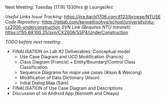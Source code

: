 Next Meeting: Tuesday (17/9) 1530hrs @ Lounge/Arc

_Useful Links_
_Issue Tracking:_ https://jira.itachi1706.com:8123/browse/NTUSE
_Code Repository:_ https://gitlab.com/kennethsohyq/school/university/ntu-cz2006-underconstruction
_SVN Link (Requires NTU Intranet):_ https://155.69.100.25/svn/CX2006/SSP4/UnderConstruction

*TODO before next meeting:*
- *FINALISATION* on Lab #2 Deliverables: Conceptual model
   + Use Case Diagram and UCD Modification (Francis)
   + Class Diagram (Francis) + Entity/Boundary/Control Class Classification
   + Sequence Diagrams for major use cases (Alson & Weicong)
   + Modification of Data Dictionary (Alson)
   + Initial Dialog Map (Sam)
- *FINALISATION* of Use Case Diagram and Descriptions
- Discussion of on Android App (Kenneth and Chiayu)
